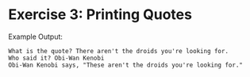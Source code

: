 # Exercise 3: Printing Quotes

Example Output:

```
What is the quote? There aren't the droids you're looking for.
Who said it? Obi-Wan Kenobi
Obi-Wan Kenobi says, "These aren't the droids you're looking for."
```
